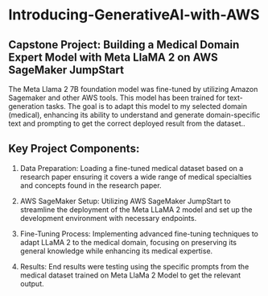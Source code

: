 # Introducing-GenerativeAI-with-AWS

## Capstone Project: Building a Medical Domain Expert Model with Meta LlaMA 2 on AWS SageMaker JumpStart

The Meta Llama 2 7B foundation model was fine-tuned by utilizing Amazon Sagemaker and other AWS tools. This model has been trained for text-generation tasks. The goal is to adapt this model to my selected domain (medical), enhancing its ability to understand and generate domain-specific text and prompting to get the correct deployed result from the dataset.. 

## Key Project Components:

1) Data Preparation: Loading a fine-tuned medical dataset based on a research paper ensuring it covers a wide range of medical specialties and concepts found in the research paper.

2) AWS SageMaker Setup: Utilizing AWS SageMaker JumpStart to streamline the deployment of the Meta LLaMA 2 model and set up the development environment with necessary endpoints.

3) Fine-Tuning Process: Implementing advanced fine-tuning techniques to adapt LLaMA 2 to the medical domain, focusing on preserving its general knowledge while enhancing its medical expertise.

4) Results: End results were testing using the specific prompts from the medical dataset trained on Meta LlaMa 2 Model to get the relevant output. 
